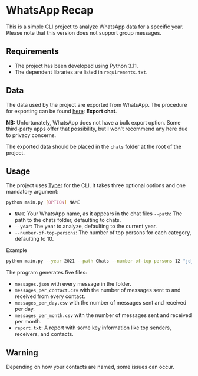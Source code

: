 # WhatsApp Recap

This is a simple CLI project to analyze WhatsApp data for a specific year. Please note that this version does not support group messages.

## Requirements
- The project has been developed using Python 3.11.
- The dependent libraries are listed in `requirements.txt`.

## Data

The data used by the project are exported from WhatsApp. The procedure for exporting can be found [here](https://faq.whatsapp.com/1180414079177245/?locale=en_US&cms_platform=android&cms_id=1180414079177245&draft=false): **Export chat**.

**NB:** Unfortunately, WhatsApp does not have a bulk export option. Some third-party apps offer that possibility, but I won't recommend any here due to privacy concerns.

The exported data should be placed in the `chats` folder at the root of the project.

## Usage

The project uses [Typer](https://typer.tiangolo.com/) for the CLI. It takes three optional options and one mandatory argument:

```bash
python main.py [OPTION] NAME
```

- `NAME`  Your WhatsApp name, as it appears in the chat files
`--path`: The path to the chats folder, defaulting to chats.
- `--year`: The year to analyze, defaulting to the current year.
- `--number-of-top-persons`: The number of top persons for each category, defaulting to 10.

Example 

```bash
python main.py --year 2021 --path Chats --number-of-top-persons 12 "jdjenontin"
```

The program generates five files:

- `messages.json` with every message in the folder.
- `messages_per_contact.csv` with the number of messages sent to and received from every contact.
- `messages_per_day.csv` with the number of messages sent and received per day.
- `messages_per_month.csv` with the number of messages sent and received per month.
- `report.txt`: A report with some key information like top senders, receivers, and contacts.

## Warning

Depending on how your contacts are named, some issues can occur.